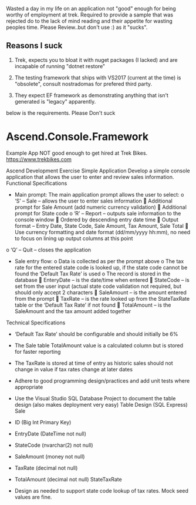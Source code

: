 Wasted a day in my life on an application not "good" enough for being worthy of employment at trek. Required to provide a sample that was rejected do to the lack of mind reading and their appetite for wasting peoples time. Please Review..but don't use :) as it "sucks". 

## Reasons I suck ##

1. Trek, expects you to bloat it with nuget packages (I lacked) and are incapable of running "dotnet restore"

2. The testing framework that ships with VS2017 (current at the time) is "obsolete", consult nostradomas for prefered third party.

3. They expect EF framework as demonstrating anything that isn't generated is "legacy" apparently.


below is the requirements. Please Don't suck

# Ascend.Console.Framework
Example App NOT good enough to get hired at Trek Bikes. https://www.trekbikes.com

Ascend Development Exercise
Simple Application
Develop a simple console application that allows the user to enter and review sales information.
Functional Specifications
- Main prompt: The main application prompt allows the user to select:
o ‘S’ – Sale – allows the user to enter sales information
 Additional prompt for Sale Amount (add numeric currency validation)
 Additional prompt for State code
o ‘R’ – Report – outputs sale information to the console window
 Ordered by descending entry date time
 Output format – Entry Date, State Code, Sale Amount, Tax Amount, Sale Total
 Use currency formatting and date format (dd/mm/yyyy hh:mm), no need to
focus on lining up output columns at this point

o ‘Q’ – Quit – closes the application
- Sale entry flow:
o Data is collected as per the prompt above
o The tax rate for the entered state code is looked up, if the state code cannot be found
the ‘Default Tax Rate’ is used
o The record is stored in the database
 EnteryDate – is the date/time when entered
 StateCode – is set from the user input (actual state code validation not required,
but should only accept 2 characters
 SaleAmount – is the amount entered from the prompt
 TaxRate – is the rate looked up from the StateTaxRate table or the ‘Default Tax
Rate’ if not found
 TotalAmount – is the SaleAmount and the tax amount added together

Technical Specifications
- ‘Default Tax Rate’ should be configurable and should initially be 6%
- The Sale table TotalAmount value is a calculated column but is stored for faster reporting
- The TaxRate is stored at time of entry as historic sales should not change in value if tax rates
change at later dates
- Adhere to good programming design/practices and add unit tests where appropriate
- Use the Visual Studio SQL Database Project to document the table design (also makes
deployment very easy)
Table Design (SQL Express)
Sale
- ID (Big Int Primary Key)
- EntryDate (DateTime not null)
- StateCode (nvarchar(2) not null)

- SaleAmount (money not null)
- TaxRate (decimal not null)
- TotalAmount (decimal not null)
StateTaxRate
- Design as needed to support state code lookup of tax rates. Mock seed values are fine.

